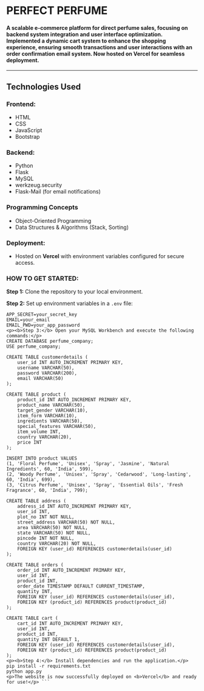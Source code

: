 <h1>PERFECT PERFUME</h1>
<h4>A scalable e-commerce platform for direct perfume sales, focusing on backend system integration and user interface optimization. Implemented a dynamic cart system to enhance the shopping experience, ensuring smooth transactions and user interactions with an order confirmation email system. Now hosted on <b>Vercel</b> for seamless deployment.</h4>
<hr>

<h2>Technologies Used</h2>
<h3>Frontend:</h3>
<ul>
  <li>HTML</li>
  <li>CSS</li>
  <li>JavaScript</li>
  <li>Bootstrap</li>
</ul>

<h3>Backend:</h3>
<ul>
  <li>Python</li>
  <li>Flask</li>
  <li>MySQL</li>
  <li>werkzeug.security</li>
  <li>Flask-Mail (for email notifications)</li>
</ul>

<h3>Programming Concepts</h3>
<ul>
  <li>Object-Oriented Programming</li>
  <li>Data Structures & Algorithms (Stack, Sorting)</li>
</ul>

<h3>Deployment:</h3>
<ul>
  <li>Hosted on <b>Vercel</b> with environment variables configured for secure access.</li>
</ul>

<h3>HOW TO GET STARTED:</h3>
<p><b>Step 1:</b> Clone the repository to your local environment.</p>
<p><b>Step 2:</b> Set up environment variables in a <code>.env</code> file:</p>

```env
APP_SECRET=your_secret_key
EMAIL=your_email
EMAIL_PWD=your_app_password
<p><b>Step 3:</b> Open your MySQL Workbench and execute the following commands:</p>
CREATE DATABASE perfume_company;
USE perfume_company;

CREATE TABLE customerdetails (
    user_id INT AUTO_INCREMENT PRIMARY KEY,
    username VARCHAR(50),
    password VARCHAR(200),
    email VARCHAR(50)
);

CREATE TABLE product (
    product_id INT AUTO_INCREMENT PRIMARY KEY,
    product_name VARCHAR(50),
    target_gender VARCHAR(10),
    item_form VARCHAR(10),
    ingredients VARCHAR(50),
    special_features VARCHAR(50),
    item_volume INT,
    country VARCHAR(20),
    price INT
);

INSERT INTO product VALUES 
(1, 'Floral Perfume', 'Unisex', 'Spray', 'Jasmine', 'Natural Ingredients', 60, 'India', 599),
(2, 'Woody Perfume', 'Unisex', 'Spray', 'Cedarwood', 'Long-lasting', 60, 'India', 699),
(3, 'Citrus Perfume', 'Unisex', 'Spray', 'Essential Oils', 'Fresh Fragrance', 60, 'India', 799);

CREATE TABLE address (
    address_id INT AUTO_INCREMENT PRIMARY KEY,
    user_id INT,
    plot_no INT NOT NULL,
    street_address VARCHAR(50) NOT NULL,
    area VARCHAR(50) NOT NULL,
    state VARCHAR(50) NOT NULL,
    pincode INT NOT NULL,
    country VARCHAR(20) NOT NULL,
    FOREIGN KEY (user_id) REFERENCES customerdetails(user_id)
);

CREATE TABLE orders (
    order_id INT AUTO_INCREMENT PRIMARY KEY,
    user_id INT,
    product_id INT,
    order_date TIMESTAMP DEFAULT CURRENT_TIMESTAMP,
    quantity INT,
    FOREIGN KEY (user_id) REFERENCES customerdetails(user_id),
    FOREIGN KEY (product_id) REFERENCES product(product_id)
);

CREATE TABLE cart (
    cart_id INT AUTO_INCREMENT PRIMARY KEY,
    user_id INT,
    product_id INT,
    quantity INT DEFAULT 1,
    FOREIGN KEY (user_id) REFERENCES customerdetails(user_id),
    FOREIGN KEY (product_id) REFERENCES product(product_id)
);
<p><b>Step 4:</b> Install dependencies and run the application.</p>
pip install -r requirements.txt
python app.py
<p>The website is now successfully deployed on <b>Vercel</b> and ready for use!</p> ```
